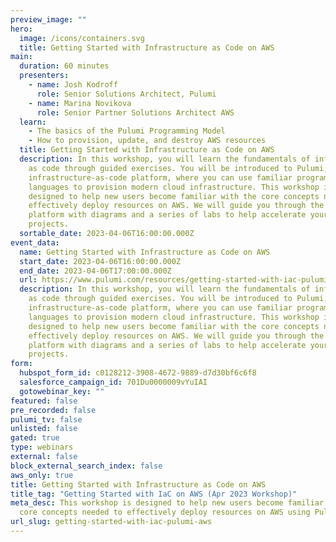 ```yaml
---
preview_image: ""
hero:
  image: /icons/containers.svg
  title: Getting Started with Infrastructure as Code on AWS
main:
  duration: 60 minutes
  presenters:
    - name: Josh Kodroff
      role: Senior Solutions Architect, Pulumi
    - name: Marina Novikova
      role: Senior Partner Solutions Architect AWS
  learn:
    - The basics of the Pulumi Programming Model
    - How to provision, update, and destroy AWS resources
  title: Getting Started with Infrastructure as Code on AWS
  description: In this workshop, you will learn the fundamentals of infrastructure
    as code through guided exercises. You will be introduced to Pulumi, an
    infrastructure-as-code platform, where you can use familiar programming
    languages to provision modern cloud infrastructure. This workshop is
    designed to help new users become familiar with the core concepts needed to
    effectively deploy resources on AWS. We will guide you through the Pulumi
    platform with diagrams and a series of labs to help accelerate your cloud
    projects.
  sortable_date: 2023-04-06T16:00:00.000Z
event_data:
  name: Getting Started with Infrastructure as Code on AWS
  start_date: 2023-04-06T16:00:00.000Z
  end_date: 2023-04-06T17:00:00.000Z
  url: https://www.pulumi.com/resources/getting-started-with-iac-pulumi-aws
  description: In this workshop, you will learn the fundamentals of infrastructure
    as code through guided exercises. You will be introduced to Pulumi, an
    infrastructure-as-code platform, where you can use familiar programming
    languages to provision modern cloud infrastructure. This workshop is
    designed to help new users become familiar with the core concepts needed to
    effectively deploy resources on AWS. We will guide you through the Pulumi
    platform with diagrams and a series of labs to help accelerate your cloud
    projects.
form:
  hubspot_form_id: c0128212-3908-4672-9889-d7d30bf6c6f8
  salesforce_campaign_id: 701Du0000009vYuIAI
  gotowebinar_key: ""
featured: false
pre_recorded: false
pulumi_tv: false
unlisted: false
gated: true
type: webinars
external: false
block_external_search_index: false
aws_only: true
title: Getting Started with Infrastructure as Code on AWS
title_tag: "Getting Started with IaC on AWS (Apr 2023 Workshop)"
meta_desc: This workshop is designed to help new users become familiar with the
  core concepts needed to effectively deploy resources on AWS using Pulumi.
url_slug: getting-started-with-iac-pulumi-aws
---
```

